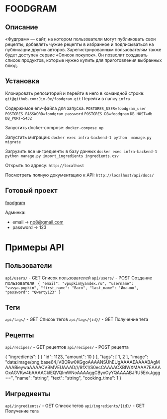 # FOODGRAM 

## Описание
«Фудграм» — сайт, на котором пользователи могут публиковать свои рецепты, добавлять чужие рецепты в избранное и подписываться на публикации других авторов. Зарегистрированным пользователям также будет доступен сервис «Список покупок». Он позволит создавать список продуктов, которые нужно купить для приготовления выбранных блюд.

## Установка

Клонировать репозиторий и перейти в него в командной строке:
`git@github.com:Jim-0e/foodgram.git`
Перейти в папку `infra`

Cодержимое env-файла для запуска.
`POSTGRES_USER=foodgram_user`
`POSTGRES_PASSWORD=foodgram_password`
`POSTGRES_DB=foodgram`
`DB_HOST=db`
`DB_PORT=5432`

Запустить docker-compose:
`docker-compose up`

Запустить миграции:
`docker exec infra-backend-1 python  manage.py migrate`

Загрузить все ингредиенты в базу данных
`docker exec infra-backend-1 python manage.py import_ingredients ingredients.csv`

Открыть по адресу:
`http://localhost`

Посмотреть полную документацию к API:
`http://localhost/api/docs/`


## Готовый проект
[foodgram](https://foodgram-eats.ddns.net/)

Админка: 
 - email -> no8@gmail.com
 - password -> 123
# Примеры API 

## Пользователи
`api/users/` - GET Список пользователей
`api/users/` - POST Создание пользователя
` {
    "email": "vpupkin@yandex.ru",
    "username": "vasya.pupkin",
    "first_name": "Вася",
    "last_name": "Иванов",
    "password": "Qwerty123"
}`
## Теги
`api/tags/` - GET Список тегов
`api/tags/{id}/` - GET Получение тега

## Рецепты
`api/recipes/` -  GET рецептов
`api/recipes/` -  POST рецепта

{
    "ingredients": [
        {
            "id": 1123,
            "amount": 10
        }
    ],
    "tags": [
            1,
            2
        ],
    "image": "data:image/png;base64,iVBORw0KGgoAAAANSUhEUgAAAAEAAAABAgMAAABieywaAAAACVBMVEUAAAD///9fX1/S0ecCAAAACXBIWXMAAA7EAAAOxAGVKw4bAAAACklEQVQImWNoAAAAggCByxOyYQAAAABJRU5ErkJggg==",
    "name": "string",
    "text": "string",
    "cooking_time": 1
}
## Ингредиенты
`api/ingredients/` - GET Список тегов
`api/ingredients/{id}/` - GET Получение тега











